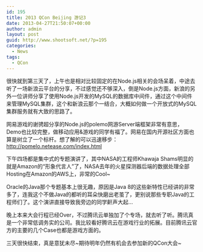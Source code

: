```yaml
---
id: 195
title: 2013 QCon Beijing 游记3
date: 2013-04-27T21:50:07+00:00
author: admin
layout: post
guid: http://www.shootsoft.net/?p=195
categories:
  - News
tags:
  - QCon
---
```

很快就到第三天了，上午也是相对比较固定的在Node.js相关的会场呆着，中途去听了一场新浪云平台的分享，不过感觉还不够深入，倒是Node.js方面，新浪的另外一位讲师分享了使用Node.js开发的MySQL的数据库中间件，通过这个中间件来管理MySQL集群，这个和新浪云那个一结合，大概如何做一个开放式的MySQL集群服务就有大致的思路了。

网易游戏的谢骋超分享的Node.js的polemo网游Server端框架非常有意思，Demo也比较完整，做移动应用&游戏的同学有福了。网易在国内开源社区方面也算是树立了一个标杆。想了解的可以迅速移步：<http://pomelo.netease.com/index.html>

下午四场都是集中式的专题演讲了，其中NASA的工程师Khawaja Shams明显的就是Amazon的“形象代言人”了，NASA去年的火星探测器后端的数据处理全部Hosting在Amazon的AWS上，非常的Cool~

Oracle的Java那个专题基本上很无趣，原因是Java 8的这些新特性已经讲的非常多了，连我这个不做Java的都听的耳朵快磨出老茧了，更别说那些专职Java的工程师们了。这个演讲直接导致我旁边的同学鼾声大起&#8230;

晚上本来大会行程已经Over，不过腾讯云单独加了个专场，就去听了听。腾讯真是一个非常低调务实的公司。我比较看好腾讯云在游戏行业的拓展。目前腾讯云官方的主要的几个Case也都是游戏方面的。

三天很快结束，真是意犹未尽~期待明年仍然有机会去参加新的QCon大会~